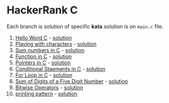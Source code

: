 # HackerRank C

Each branch is solution of specific **kata** solution is on `main.c` file.

1. [Hello Word C](https://www.hackerrank.com/challenges/hello-world-c/problem) - [solution](https://github.com/nicolaskruger/hackerhank_c/tree/001helloword)
2. [Playing with characters](https://www.hackerrank.com/challenges/playing-with-characters/problem) - [solution](https://github.com/nicolaskruger/hackerhank_c/tree/002playing_with_characters)
3. [Sum numbers in C](https://www.hackerrank.com/challenges/sum-numbers-c/problem) - [solution](https://github.com/nicolaskruger/hackerhank_c/tree/003SumAndDifferenceOfTwoNumbers)
4. [Function in C](https://www.hackerrank.com/challenges/functions-in-c/problem) - [solution](https://github.com/nicolaskruger/hackerhank_c/tree/004FunctionsInC)
5. [Pointers in C](https://www.hackerrank.com/challenges/pointer-in-c/problem) - [solution](https://github.com/nicolaskruger/hackerhank_c/tree/005PointesInC)
6. [Conditional Staements in C](https://www.hackerrank.com/challenges/conditional-statements-in-c/problem) - [solution](https://github.com/nicolaskruger/hackerhank_c/tree/006ConditionalStatementsInC)
7. [For Loop in C](https://www.hackerrank.com/challenges/for-loop-in-c/problem) - [solution](https://github.com/nicolaskruger/hackerhank_c/tree/007ForLoopInC)
8. [Sum of Digits of a Five Digit Number](https://www.hackerrank.com/challenges/sum-of-digits-of-a-five-digit-number/problem) - [solution](https://github.com/nicolaskruger/hackerhank_c/tree/008SumOfDigitsOfAFiveDigitNumber)
9. [Bitwise Operators](https://www.hackerrank.com/challenges/bitwise-operators-in-c/problem) - [solution](https://github.com/nicolaskruger/hackerhank_c/tree/009BiwiseOperators)
10. [printing pattern](https://www.hackerrank.com/challenges/printing-pattern-2/problem) - [solution]()